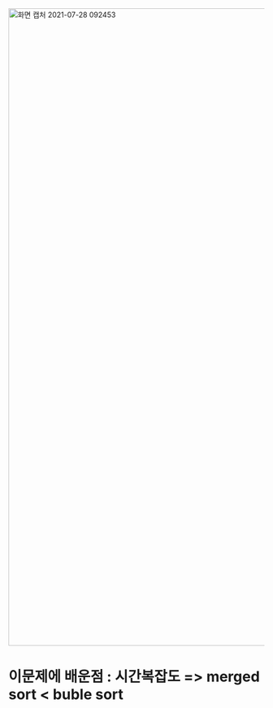 <img width="1256" alt="화면 캡처 2021-07-28 092453" src="https://user-images.githubusercontent.com/65451455/127244257-aa143e2d-e999-4661-8f71-c519ed4f2db7.png">

# 이문제에 배운점 : 시간복잡도 => merged sort < buble sort
